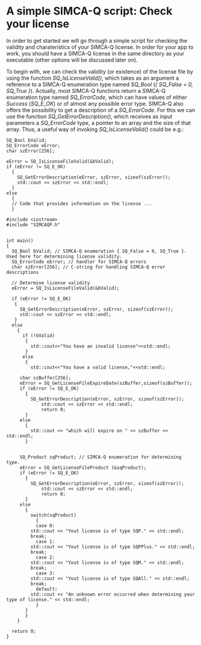 # A simple SIMCA-Q script: Check your license

In order to get started we will go through a simple script for checking the validity and charateristics of your SIMCA-Q license. In order for your app to work, you should have a SIMCA-Q license in the same directory as your executable (other options will be discussed later on).

To begin with, we can check the validity (or existence) of the license file by using the function *SQ_IsLicenseValid()*, which takes as an argument a reference to a SIMCA-Q enumeration type named *SQ_Bool* (*{ SQ_False = 0, SQ_True }*). Actually, most SIMCA-Q functions return a SIMCA-Q enumeration type named *SQ_ErrorCode*, which can have values of either *Success* (*SQ_E_OK*) or of almost any possible error type. SIMCA-Q also offers the possibility to get a description of a *SQ_ErrorCode*. For this we can use the function *SQ_GetErrorDescription()*, which receives as input parameters a *SQ_ErrorCode* type, a pointer to an array and the size of that array. Thus, a useful way of invoking *SQ_IsLicenseValid()* could be e.g.:
```
SQ_Bool bValid;
SQ_ErrorCode eError;
char szError[256];

eError = SQ_IsLicenseFileValid(&bValid);
if (eError != SQ_E_OK)
  {
    SQ_GetErrorDescription(eError, szError, sizeof(szError));
    std::cout << szError << std::endl;
  }
else
  {
  // Code that provides information on the license ...
  }
```

```
#include <iostream>
#include "SIMCAQP.h"


int main()
{
  SQ_Bool bValid; // SIMCA-Q enumeration { SQ_False = 0, SQ_True }. Used here for determining license validity.
  SQ_ErrorCode eError; // handler for SIMCA-Q errors
  char szError[256]; // C-string for handling SIMCA-Q error descriptions

  // Determine license validity
  eError = SQ_IsLicenseFileValid(&bValid);

  if (eError != SQ_E_OK)
   {
     SQ_GetErrorDescription(eError, szError, sizeof(szError));
     std::cout << szError << std::endl;
   }
  else
    {
      if (!bValid)
       {
         std::cout<<"You have an invalid license"<<std::endl;	 
       }
      else
       {
         std::cout<<"You have a valid license,"<<std::endl;
	 
	 char szBuffer[256];
	 eError = SQ_GetLicenseFileExpireDate(szBuffer,sizeof(szBuffer));
	 if (eError != SQ_E_OK)
	   {
	     SQ_GetErrorDescription(eError, szError, sizeof(szError));
             std::cout << szError << std::endl;
             return 0;
	   }
	 else
	   {
	     std::cout << "which will expire on " << szBuffer << std::endl;
	   }
	     

	 SQ_Product sqProduct; // SIMCA-Q enumeration for determining type.
	 eError = SQ_GetLicenseFileProduct (&sqProduct);
	 if (eError != SQ_E_OK)
	   {
	     SQ_GetErrorDescription(eError, szError, sizeof(szError));
             std::cout << szError << std::endl;
             return 0;
	   }
	 else
	   {
	     switch(sqProduct)
	       {
	       case 0:
		 std::cout << "Yout license is of type SQP." << std::endl;
		 break;
	       case 1:
		 std::cout << "Yout license is of type SQPPlus." << std::endl;
		 break;
	       case 2:
		 std::cout << "Yout license is of type SQM." << std::endl;
		 break;
	       case 3:
		 std::cout << "Yout license is of type SQAll." << std::endl;
		 break;
	       default:
		 std::cout << "An unknown error occurred when determining your type of license." << std::endl;
	       }
	   }	 
       }  
    }  

  return 0;
}
```
